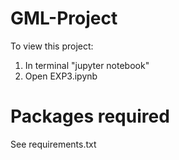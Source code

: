 # GML-Project
To view this project:
1) In terminal "jupyter notebook"
2) Open EXP3.ipynb

# Packages required
See requirements.txt